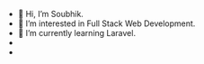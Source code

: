 - 👋 Hi, I’m Soubhik.
- 👀 I’m interested in Full Stack Web Development.
- 🌱 I’m currently learning Laravel.
-
- 

<!---
kihbuoS/kihbuoS is a ✨ special ✨ repository because its `README.md` (this file) appears on your GitHub profile.
You can click the Preview link to take a look at your changes.
--->

